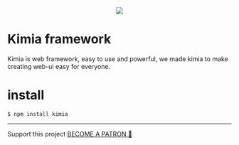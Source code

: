 
<p align="center">
  <a href="https://kimia.physia.dev/framework">
    <img src="https://kimia.physia.dev/images/enlogo.png">
  </a>
</p>

# Kimia framework

Kimia is web framework, easy to use and powerful,
we made kimia to make creating web-ui easy for everyone.

# install

```
$ npm install kimia
```

_________
Support this project [BECOME A PATRON 💛](https://www.patreon.com/physia)

